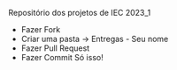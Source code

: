 Repositório dos projetos de IEC 2023_1

- Fazer Fork
- Criar uma pasta -> Entregas - Seu nome
- Fazer Pull Request
- Fazer Commit
Só isso!
